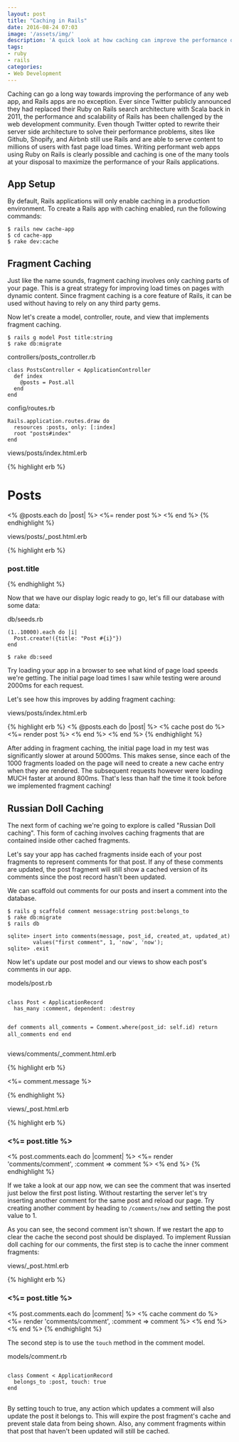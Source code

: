 ```yaml
---
layout: post
title: "Caching in Rails"
date: 2016-08-24 07:03
image: '/assets/img/'
description: 'A quick look at how caching can improve the performance of Ruby on Rails applications'
tags:
- ruby
- rails
categories:
- Web Development
---
```


Caching can go a long way towards improving the performance of any web app, and Rails
apps are no exception. Ever since Twitter publicly announced they had replaced their
Ruby on Rails search architecture with Scala back in 2011, the performance and
scalability of Rails has been challenged by the web development community. Even
though Twitter opted to rewrite their server side architecture to solve their
performance problems, sites like Github, Shopify, and Airbnb still use Rails and
are able to serve content to millions of users with fast page load times. Writing
performant web apps using Ruby on Rails is clearly possible and caching is one
of the many tools at your disposal to maximize the performance of your Rails applications.

<h2>App Setup</h2>

By default, Rails applications will only enable caching in a production environment.
To create a Rails app with caching enabled, run the following commands:

<pre>
<code>$ rails new cache-app
$ cd cache-app
$ rake dev:cache</code>
</pre>

<h2>Fragment Caching</h2>

Just like the name sounds, fragment caching involves only caching parts of your page.
This is a great strategy for improving load times on pages with dynamic content. Since
fragment caching is a core feature of Rails, it can be used without having to rely on
any third party gems.

Now let's create a model, controller, route, and view that implements fragment caching.

<pre>
<code>$ rails g model Post title:string
$ rake db:migrate</code>
</pre>

<div class="code-description">
  <p>controllers/posts_controller.rb</p>
</div>
<pre>
<code class="language-ruby">class PostsController < ApplicationController
  def index
    @posts = Post.all
  end
end</code>
</pre>

<div class="code-description">
  <p>config/routes.rb</p>
</div>
<pre>
<code class="language-ruby">Rails.application.routes.draw do
  resources :posts, only: [:index]
  root "posts#index"
end</code></pre>

<div class="code-description">
  <p>views/posts/index.html.erb</p>
</div>
{% highlight erb %}
<h1>Posts</h1>

<% @posts.each do |post| %>
  <%= render post %>
<% end %>
{% endhighlight %}

<div class="code-description">
  <p>views/posts/_post.html.erb</p>
</div>
{% highlight erb %}
<h3>post.title</h3>
{% endhighlight %}

Now that we have our display logic ready to go, let's fill our database with
some data:

<div class="code-description">
  <p>db/seeds.rb</p>
</div>
<pre>
<code class="language-ruby">(1..10000).each do |i|
  Post.create!({title: "Post #{i}"})
end</code></pre>

<pre>
<code>$ rake db:seed</code>
</pre>

Try loading your app in a browser to see what kind of page load speeds we're
getting. The initial page load times I saw while testing were around 2000ms for
each request.

Let's see how this improves by adding fragment caching:

<div class="code-description">
  <p>views/posts/index.html.erb</p>
</div>
{% highlight erb %}
<% @posts.each do |post| %>
  <% cache post do %>
    <%= render post %>
  <% end %>
<% end %>
{% endhighlight %}

After adding in fragment caching, the initial page load in my test was
significantly slower at around 5000ms. This makes sense, since each of the 1000
fragments loaded on the page will need to create a new cache entry when they are
rendered. The subsequent requests however were loading MUCH faster at around 800ms.
That's less than half the time it took before we implemented fragment caching!

<h2>Russian Doll Caching</h2>

The next form of caching we're going to explore is called "Russian Doll caching".
This form of caching involves caching fragments that are contained inside other
cached fragments.

Let's say your app has cached fragments inside each of your post fragments to
represent comments for that post. If any of these comments are updated, the post
fragment will still show a cached version of its comments since the post record
hasn't been updated.

We can scaffold out comments for our posts and insert a comment into the database.

<pre>
<code>$ rails g scaffold comment message:string post:belongs_to
$ rake db:migrate
$ rails db

sqlite> insert into comments(message, post_id, created_at, updated_at)
        values("first comment", 1, 'now', 'now');
sqlite> .exit</code>
</pre>

Now let's update our post model and our views to show each post's comments in our
app.

<div class="code-description">
  <p>models/post.rb</p>
</div>
<pre>
<code class="language-ruby">
class Post < ApplicationRecord
  has_many :comment, dependent: :destroy

  def comments
    all_comments = Comment.where(post_id: self.id)
    return all_comments
  end
end
</code>
</pre>

<div class="code-description">
  <p>views/comments/_comment.html.erb</p>
</div>
{% highlight erb %}
<p><%= comment.message %></p>
{% endhighlight %}

<div class="code-description">
  <p>views/_post.html.erb</p>
</div>
{% highlight erb %}
<h3><%= post.title %></h3>
<% post.comments.each do |comment| %>
  <%= render 'comments/comment', :comment => comment %>
<% end %>
{% endhighlight %}

If we take a look at our app now, we can see the comment that was inserted just
below the first post listing. Without restarting the server let's try inserting
another comment for the same post and reload our page. Try creating another comment
by heading to `/comments/new` and setting the post value to 1.

As you can see, the second comment isn't shown. If we restart the app to clear the
cache the second post should be displayed. To implement Russian doll caching for
our comments, the first step is to cache the inner comment fragments:

<div class="code-description">
  <p>views/_post.html.erb</p>
</div>
{% highlight erb %}
<h3><%= post.title %></h3>
<% post.comments.each do |comment| %>
  <% cache comment do %>
    <%= render 'comments/comment', :comment => comment %>
  <% end %>
<% end %>
{% endhighlight %}

The second step is to use the `touch` method in the comment model.

<div class="code-description">
  <p>models/comment.rb</p>
</div>
<pre>
<code class="language-ruby">
class Comment < ApplicationRecord
  belongs_to :post, touch: true
end
</code>
</pre>

By setting touch to true, any action which updates a comment will also update the 
post it belongs to. This will expire the post fragment's cache and prevent stale data
from being shown. Also, any comment fragments within that post that haven't been
updated will still be cached.
